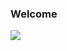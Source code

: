 ### Welcome

![](https://badges.pufler.dev/visits/sullivtr/sullivtr?color=black&logo=github&style=flat-square)
